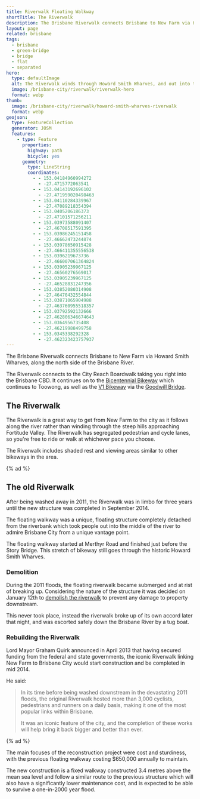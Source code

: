 ```yaml
---
title: Riverwalk Floating Walkway
shortTitle: The Riverwalk
description: The Brisbane Riverwalk connects Brisbane to New Farm via Howard Smith Wharves, along the north side of the Brisbane River.
layout: page
related: brisbane
tags:
  - brisbane
  - green-bridge
  - bridge
  - flat
  - separated
hero:
  type: defaultImage
  alt: The Riverwalk winds through Howard Smith Wharves, and out into the Brisbane River
  image: /brisbane-city/riverwalk/riverwalk-hero
  format: webp
thumb:
  image: /brisbane-city/riverwalk/howard-smith-wharves-riverwalk
  format: webp
geojson:
  type: FeatureCollection
  generator: JOSM
  features:
    - type: Feature
      properties:
        highway: path
        bicycle: yes
      geometry:
        type: LineString
        coordinates:
          - - 153.04184960994272
            - -27.4715772063541
          - - 153.04143192696102
            - -27.471959020498463
          - - 153.04110284339967
            - -27.47089218354394
          - - 153.0405206186373
            - -27.47101571256211
          - - 153.03973588091407
            - -27.46708517591395
          - - 153.03986245151458
            - -27.46662473244874
          - - 153.03978650915428
            - -27.466411355556538
          - - 153.0396219673736
            - -27.466007061364824
          - - 153.03905239967125
            - -27.46560276569017
          - - 153.03905239967125
            - -27.46528831247356
          - - 153.03852080314908
            - -27.46470432554844
          - - 153.03871065904988
            - -27.463760955518357
          - - 153.03792592132666
            - -27.462806346674643
          - - 153.0364956735408
            - -27.46219988499758
          - - 153.0345338292328
            - -27.462323423757937
---
```


The Brisbane Riverwalk connects Brisbane to New Farm via Howard Smith Wharves, along the north side of the Brisbane River.

The Riverwalk connects to the City Reach Boardwalk taking you right into the Brisbane CBD. It continues on to the [Bicentennial Bikeway](../bicentennial-bikeway/) which continues to Toowong, as well as the [V1 Bikeway](../southeast-freeway-bikeway/) via the [Goodwill Bridge](../goodwill-bridge/).

## The Riverwalk

The Riverwalk is a great way to get from New Farm to the city as it follows along the river rather than winding through the steep hills approaching Fortitude Valley. The Riverwalk has segregated pedestrian and cycle lanes, so you're free to ride or walk at whichever pace you choose.

The Riverwalk includes shaded rest and viewing areas similar to other bikeways in the area.

{% ad %}

## The old Riverwalk

After being washed away in 2011, the Riverwalk was in limbo for three years until the new structure was completed in September 2014.

The floating walkway was a unique, floating structure completely detached from the riverbank which took people out into the middle of the river to admire Brisbane City from a unique vantage point.

The floating walkway started at Merthyr Road and finished just before the Story Bridge. This stretch of bikeway still goes through the historic Howard Smith Wharves.

### Demolition

During the 2011 floods, the floating riverwalk became submerged and at rist of breaking up. Considering the nature of the structure it was decided on January 12th to <a href="http://www.brisbanetimes.com.au/environment/weather/explosives-destroy-riverwalk-20110112-19nwp.html">demolish the riverwalk</a> to prevent any damage to property downstream.

This never took place, instead the riverwalk broke up of its own accord later that night, and was escorted safely down the Brisbane River by a tug boat.

### Rebuilding the Riverwalk

Lord Mayor Graham Quirk announced in April 2013 that having secured funding from the federal and state governments, the iconic Riverwalk linking New Farm to Brisbane City would start construction and be completed in mid 2014.

He said:

> In its time before being washed downstream in the devastating 2011 floods, the original Riverwalk hosted more than 3,000 cyclists, pedestrians and runners on a daily basis, making it one of the most popular links within Brisbane.
>
> It was an iconic feature of the city, and the completion of these works will help bring it back bigger and better than ever.

{% ad %}

The main focuses of the reconstruction project were cost and sturdiness, with the previous floating walkway costing $650,000 annually to maintain.

The new construction is a fixed walkway constructed 3.4 metres above the mean sea level and follow a similar route to the previous structure which will also have a significantly lower maintenance cost, and is expected to be able to survive a one-in-2000 year flood.
